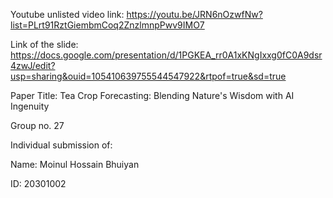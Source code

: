 Youtube unlisted video link: https://youtu.be/JRN6nOzwfNw?list=PLrt91RztGiembmCoq2ZnzlmnpPwv9IMO7

Link of the slide: https://docs.google.com/presentation/d/1PGKEA_rr0A1xKNgIxxg0fC0A9dsr4zwJ/edit?usp=sharing&ouid=105410639755544547922&rtpof=true&sd=true

Paper Title: Tea Crop Forecasting: Blending Nature's Wisdom with AI Ingenuity

Group no. 27

Individual submission of:

Name: Moinul Hossain Bhuiyan

ID: 20301002